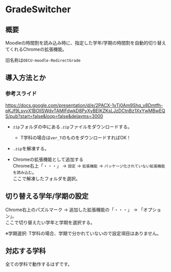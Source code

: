 # GradeSwitcher
## 概要
Moodleの時間割を読み込み時に、指定した学年/学期の時間割を自動的切り替えてくれるChromeの拡張機能。

旧名称は`OECU-moodle-RedirectGrade`
## 導入方法とか
### 参考スライド
https://docs.google.com/presentation/d/e/2PACX-1vTj0Am9Shq_v8Dmtfh-pKJf9LsvvX1BOllSWdvTAMlFdwkD8PyXyBEIKZKsLJzDCtnBz1XxYwMBwEQS/pub?start=false&loop=false&delayms=3000

- `zip`フォルダの中にある`.zip`ファイルをダウンロードする。
    - T学科の場合は`ver_T`のものをダウンロードすればOK！

- `.zip`を解凍する。
- Chromeの拡張機能として追加する<br>
Chrome右上「・・・」 -> `設定` -> `拡張機能` -> `パッケージ化されていない拡張機能を読み込む`。<br>
ここで解凍したフォルダを選択。


## 切り替える学年/学期の設定
Chrome右上のパズルマーク -> 追加した拡張機能の「・・・」 -> 「オプション」。<br>
ここで切り替えたい学年と学期を選択する。

※学期選択: T学科の場合、学期で分かれていないので設定項目はありません。

## 対応する学科
全ての学科で動作するはずです。
